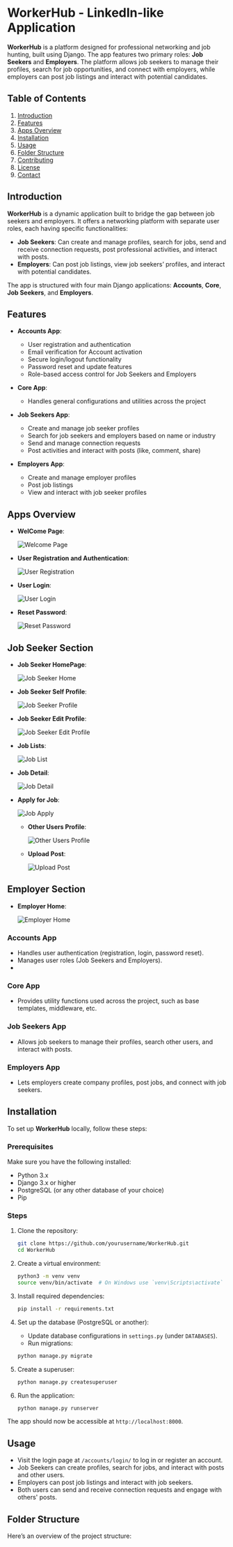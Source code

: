 # WorkerHub - LinkedIn-like Application

**WorkerHub** is a platform designed for professional networking and job hunting, built using Django. The app features two primary roles: **Job Seekers** and **Employers**. The platform allows job seekers to manage their profiles, search for job opportunities, and connect with employers, while employers can post job listings and interact with potential candidates.

## Table of Contents

1. [Introduction](#introduction)
2. [Features](#features)
3. [Apps Overview](#apps-overview)
4. [Installation](#installation)
5. [Usage](#usage)
6. [Folder Structure](#folder-structure)
7. [Contributing](#contributing)
8. [License](#license)
9. [Contact](#contact)

## Introduction

**WorkerHub** is a dynamic application built to bridge the gap between job seekers and employers. It offers a networking platform with separate user roles, each having specific functionalities:
- **Job Seekers**: Can create and manage profiles, search for jobs, send and receive connection requests, post professional activities, and interact with posts.
- **Employers**: Can post job listings, view job seekers’ profiles, and interact with potential candidates.

The app is structured with four main Django applications: **Accounts**, **Core**, **Job Seekers**, and **Employers**.

## Features

- **Accounts App**:
  - User registration and authentication
  - Email verification for Account activation
  - Secure login/logout functionality
  - Password reset and update features
  - Role-based access control for Job Seekers and Employers

- **Core App**:
  - Handles general configurations and utilities across the project

- **Job Seekers App**:
  - Create and manage job seeker profiles
  - Search for job seekers and employers based on name or industry
  - Send and manage connection requests
  - Post activities and interact with posts (like, comment, share)

- **Employers App**:
  - Create and manage employer profiles
  - Post job listings
  - View and interact with job seeker profiles

## Apps Overview


- **WelCome Page**:
  
  ![Welcome Page](ApplicationScreens/WelcomePage.png "WelCome Screen")



- **User Registration and Authentication**:
  
  ![User Registration](ApplicationScreens/RegisterPage.png "User Registration Screen")



- **User Login**:
  
  ![User Login](ApplicationScreens/LoginPage.png "User Login Screen")


- **Reset Password**:
  
  ![Reset Password](ApplicationScreens/ResetPassword.png "Reset Password Screen")

## Job Seeker Section 

  - **Job Seeker HomePage**:
    
    ![Job Seeker Home](ApplicationScreens/JobSeekersHomepage.png "JobSeeker Home Screen")


  - **Job Seeker Self Profile**:
    
      ![Job Seeker Profile](ApplicationScreens/JobSeekerSelfProfilePage.png "JobSeeker Profile Screen")


   - **Job Seeker Edit Profile**:
    
      ![Job Seeker Edit Profile](ApplicationScreens/JobSeekerProfileEditPage.png "JobSeeker Edit Profile Screen")


  - **Job Lists**:
    
      ![Job List](ApplicationScreens/JobSeekerJobListPage.png "Job list Screen")



  - **Job Detail**:
    
      ![Job Detail](ApplicationScreens/JobSeekerJobApplyPage.png "Job Details Screen")


  - **Apply for Job**:
    
      ![Job Apply](ApplicationScreens/JobSeekerResumeSubmitPage.png "Job Apply Screen")



    - **Other Users Profile**:
    
      ![Other Users Profile](ApplicationScreens/OtherJobSeekerUserProfilePage.png "Other Users Profile Screen")



    - **Upload Post**:
    
      ![Upload Post](ApplicationScreens/UploadPostPage.png "Upload Posts Screen")




  ## Employer Section 

     
  - **Employer Home**:
    
      ![Employer Home](ApplicationScreens/EmployerHomePage.png "Employer Home Screen")
      

      
    

### **Accounts App**
- Handles user authentication (registration, login, password reset).
- Manages user roles (Job Seekers and Employers).
- 

### **Core App**
- Provides utility functions used across the project, such as base templates, middleware, etc.

### **Job Seekers App**
- Allows job seekers to manage their profiles, search other users, and interact with posts.

### **Employers App**
- Lets employers create company profiles, post jobs, and connect with job seekers.

## Installation

To set up **WorkerHub** locally, follow these steps:

### Prerequisites
Make sure you have the following installed:
- Python 3.x
- Django 3.x or higher
- PostgreSQL (or any other database of your choice)
- Pip

### Steps

1. Clone the repository:

    ```bash
    git clone https://github.com/yourusername/WorkerHub.git
    cd WorkerHub
    ```

2. Create a virtual environment:

    ```bash
    python3 -m venv venv
    source venv/bin/activate  # On Windows use `venv\Scripts\activate`
    ```

3. Install required dependencies:

    ```bash
    pip install -r requirements.txt
    ```

4. Set up the database (PostgreSQL or another):
    - Update database configurations in `settings.py` (under `DATABASES`).
    - Run migrations:

    ```bash
    python manage.py migrate
    ```

5. Create a superuser:

    ```bash
    python manage.py createsuperuser
    ```

6. Run the application:

    ```bash
    python manage.py runserver
    ```

The app should now be accessible at `http://localhost:8000`.

## Usage

- Visit the login page at `/accounts/login/` to log in or register an account.
- Job Seekers can create profiles, search for jobs, and interact with posts and other users.
- Employers can post job listings and interact with job seekers.
- Both users can send and receive connection requests and engage with others' posts.

## Folder Structure

Here’s an overview of the project structure:

